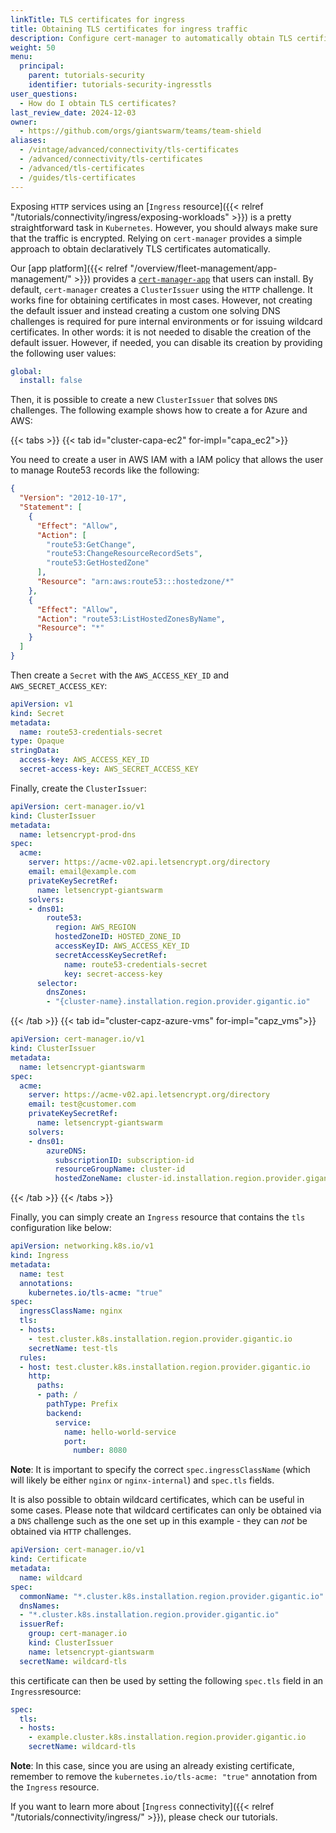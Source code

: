 ```yaml
---
linkTitle: TLS certificates for ingress
title: Obtaining TLS certificates for ingress traffic
description: Configure cert-manager to automatically obtain TLS certificates for ingress traffic.
weight: 50
menu:
  principal:
    parent: tutorials-security
    identifier: tutorials-security-ingresstls
user_questions:
  - How do I obtain TLS certificates?
last_review_date: 2024-12-03
owner:
  - https://github.com/orgs/giantswarm/teams/team-shield
aliases:
  - /vintage/advanced/connectivity/tls-certificates
  - /advanced/connectivity/tls-certificates
  - /advanced/tls-certificates
  - /guides/tls-certificates
---
```


Exposing `HTTP` services using an [`Ingress` resource]({{< relref "/tutorials/connectivity/ingress/exposing-workloads" >}}) is a pretty straightforward task in `Kubernetes`. However, you should always make sure that the traffic is encrypted. Relying on `cert-manager` provides a simple approach to obtain declaratively TLS certificates automatically.

Our [app platform]({{< relref "/overview/fleet-management/app-management/" >}}) provides a [`cert-manager-app`](https://github.com/giantswarm/cert-manager-app) that users can install. By default, `cert-manager` creates a `ClusterIssuer` using the `HTTP` challenge. It works fine for obtaining certificates in most cases. However, not creating the default issuer and instead creating a custom one solving DNS challenges is required for pure internal environments or for issuing wildcard certificates. In other words: it is not needed to disable the creation of the default issuer. However, if needed, you can disable its creation by providing the following user values:

```yaml
global:
  install: false
```

Then, it is possible to create a new `ClusterIssuer` that solves `DNS` challenges. The following example shows how to create a for Azure and AWS:

{{< tabs >}}
{{< tab id="cluster-capa-ec2" for-impl="capa_ec2">}}

You need to create a user in AWS IAM with a IAM policy that allows the user to manage Route53 records like the following:

```json
{
  "Version": "2012-10-17",
  "Statement": [
    {
      "Effect": "Allow",
      "Action": [
        "route53:GetChange",
        "route53:ChangeResourceRecordSets",
        "route53:GetHostedZone"
      ],
      "Resource": "arn:aws:route53:::hostedzone/*"
    },
    {
      "Effect": "Allow",
      "Action": "route53:ListHostedZonesByName",
      "Resource": "*"
    }
  ]
}
```

Then create a `Secret` with the `AWS_ACCESS_KEY_ID` and `AWS_SECRET_ACCESS_KEY`:

```yaml
apiVersion: v1
kind: Secret
metadata:
  name: route53-credentials-secret
type: Opaque
stringData:
  access-key: AWS_ACCESS_KEY_ID
  secret-access-key: AWS_SECRET_ACCESS_KEY
```

Finally, create the `ClusterIssuer`:

```yaml
apiVersion: cert-manager.io/v1
kind: ClusterIssuer
metadata:
  name: letsencrypt-prod-dns
spec:
  acme:
    server: https://acme-v02.api.letsencrypt.org/directory
    email: email@example.com
    privateKeySecretRef:
      name: letsencrypt-giantswarm
    solvers:
    - dns01:
        route53:
          region: AWS_REGION
          hostedZoneID: HOSTED_ZONE_ID
          accessKeyID: AWS_ACCESS_KEY_ID
          secretAccessKeySecretRef:
            name: route53-credentials-secret
            key: secret-access-key
      selector:
        dnsZones:
        - "{cluster-name}.installation.region.provider.gigantic.io"
```

{{< /tab >}}
{{< tab id="cluster-capz-azure-vms" for-impl="capz_vms">}}

```yaml
apiVersion: cert-manager.io/v1
kind: ClusterIssuer
metadata:
  name: letsencrypt-giantswarm
spec:
  acme:
    server: https://acme-v02.api.letsencrypt.org/directory
    email: test@customer.com
    privateKeySecretRef:
      name: letsencrypt-giantswarm
    solvers:
    - dns01:
        azureDNS:
          subscriptionID: subscription-id
          resourceGroupName: cluster-id
          hostedZoneName: cluster-id.installation.region.provider.gigantic.io
```

{{< /tab >}}
{{< /tabs >}}

Finally, you can simply create an `Ingress` resource that contains the `tls` configuration like below:

```yaml
apiVersion: networking.k8s.io/v1
kind: Ingress
metadata:
  name: test
  annotations:
    kubernetes.io/tls-acme: "true"
spec:
  ingressClassName: nginx
  tls:
  - hosts:
    - test.cluster.k8s.installation.region.provider.gigantic.io
    secretName: test-tls
  rules:
  - host: test.cluster.k8s.installation.region.provider.gigantic.io
    http:
      paths:
      - path: /
        pathType: Prefix
        backend:
          service:
            name: hello-world-service
            port:
              number: 8080
```

__Note__: It is important to specify the correct `spec.ingressClassName` (which will likely be either `nginx` or `nginx-internal`) and `spec.tls` fields.

It is also possible to obtain wildcard certificates, which can be useful in some cases. Please note that wildcard certificates can only be obtained via a `DNS` challenge such as the one set up in this example - they can _not_ be obtained via `HTTP` challenges.

```yaml
apiVersion: cert-manager.io/v1
kind: Certificate
metadata:
  name: wildcard
spec:
  commonName: "*.cluster.k8s.installation.region.provider.gigantic.io"
  dnsNames:
  - "*.cluster.k8s.installation.region.provider.gigantic.io"
  issuerRef:
    group: cert-manager.io
    kind: ClusterIssuer
    name: letsencrypt-giantswarm
  secretName: wildcard-tls
```

this certificate can then be used by setting the following `spec.tls` field in an `Ingress`resource:

```yaml
spec:
  tls:
  - hosts:
    - example.cluster.k8s.installation.region.provider.gigantic.io
    secretName: wildcard-tls
```

__Note__: In this case, since you are using an already existing certificate, remember to remove the `kubernetes.io/tls-acme: "true"` annotation from the `Ingress` resource.

If you want to learn more about [`Ingress` connectivity]({{< relref "/tutorials/connectivity/ingress/" >}}), please check our tutorials.

